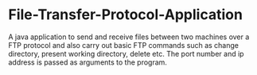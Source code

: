 # File-Transfer-Protocol-Application
A java application to send and receive files between two machines over a FTP protocol and also carry out basic FTP commands such as change directory, present working directory, delete etc.
The port number and ip address is passed as arguments to the program.
